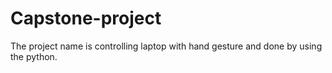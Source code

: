 # Capstone-project
The project name is controlling laptop with hand gesture and done by using the python.
